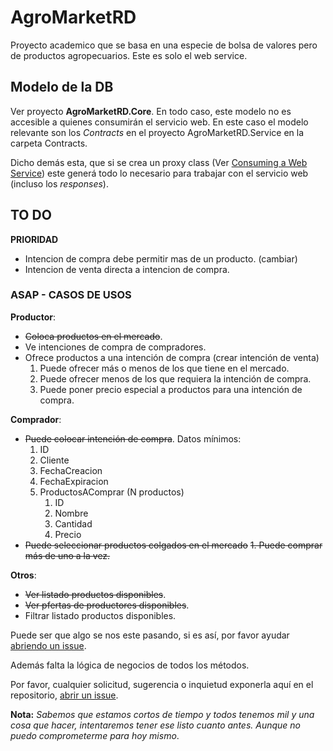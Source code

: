 # AgroMarketRD

Proyecto academico que se basa en una especie de bolsa de valores pero de productos agropecuarios. Este es solo el web service.

## Modelo de la DB ##

Ver proyecto **AgroMarketRD.Core**. En todo caso, este modelo no es accesible a quienes consumirán el servicio web.
En este caso el modelo relevante son los *Contracts* en el proyecto AgroMarketRD.Service en la carpeta Contracts.

Dicho demás esta, que si se crea un proxy class (Ver [Consuming a Web Service](https://www.youtube.com/watch?v=ycKnYOlQDEE)) este generá todo lo necesario para trabajar con el servicio web (incluso los *responses*).

## TO DO ##

**PRIORIDAD**
* Intencion de compra debe permitir mas de un producto. (cambiar)
* Intencion de venta directa a intencion de compra. 

### ASAP - CASOS DE USOS ###

**Productor**: 
* ~~Coloca productos en el mercado~~.
* Ve intenciones de compra de compradores.
* Ofrece productos a una intención de compra (crear intención de venta)
    1. Puede ofrecer más o menos de los que tiene en el mercado.
    2. Puede ofrecer menos de los que requiera la intención de compra.
    3. Puede poner precio especial a productos para una intención de compra.

**Comprador**:
* ~~Puede colocar intención de compra~~. Datos mínimos:
    1. ID
    2. Cliente
    3. FechaCreacion
    4. FechaExpiracion
    5. ProductosAComprar (N productos)
        1. ID
        2. Nombre
        3. Cantidad
        4. Precio
* ~~Puede seleccionar productos colgados en el mercado~~
    ~~1. Puede comprar más de uno a la vez.~~

**Otros**:
* ~~Ver listado productos disponibles~~.
* ~~Ver pfertas de productores disponibles~~.
* Filtrar listado productos disponibles.


Puede ser que algo se nos este pasando, si es así, por favor ayudar [abriendo un issue](https://github.com/aljavier/agromarketRD/issues).

Además falta la lógica de negocios de todos los métodos.

Por favor, cualquier solicitud, sugerencia o inquietud exponerla aquí en el repositorio, [abrir un issue](https://github.com/aljavier/agromarketRD/issues).

**Nota:** *Sabemos que estamos cortos de tiempo y todos tenemos mil y una cosa que hacer, intentaremos tener ese listo cuanto antes. Aunque no puedo comprometerme para hoy mismo*.
